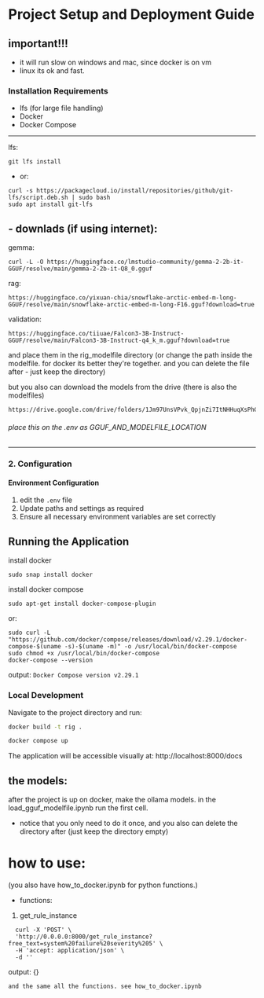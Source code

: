 
# Project Setup and Deployment Guide

## important!!!
- it will run slow on windows and mac, since docker is on vm
- linux its ok and fast.

### Installation Requirements
- lfs (for large file handling)
- Docker
- Docker Compose


-------------
lfs:
```angular2html
git lfs install
```
- or:
```angular2html
curl -s https://packagecloud.io/install/repositories/github/git-lfs/script.deb.sh | sudo bash
sudo apt install git-lfs
```

## - downlads (if using internet):
gemma:
```
curl -L -O https://huggingface.co/lmstudio-community/gemma-2-2b-it-GGUF/resolve/main/gemma-2-2b-it-Q8_0.gguf
```
rag:
```
https://huggingface.co/yixuan-chia/snowflake-arctic-embed-m-long-GGUF/resolve/main/snowflake-arctic-embed-m-long-F16.gguf?download=true
```

validation:
```
https://huggingface.co/tiiuae/Falcon3-3B-Instruct-GGUF/resolve/main/Falcon3-3B-Instruct-q4_k_m.gguf?download=true
```
and place them in the rig_modelfile directory (or change the path inside the modelfile. for docker its better they're together. and you can delete the file after - just keep the directory) 

but you also can download the models from the drive (there is also the modelfiles)
```angular2html
https://drive.google.com/drive/folders/1Jm97UnsVPvk_QpjnZi7ItNHHuqXsPhGq
```

###### place this on the .env as GGUF_AND_MODELFILE_LOCATION

----------------
### 2. Configuration

#### Environment Configuration
1. edit the `.env` file
2. Update paths and settings as required
3. Ensure all necessary environment variables are set correctly

## Running the Application

install docker
```
sudo snap install docker  
```

install docker compose
```
sudo apt-get install docker-compose-plugin
```
or:
```angular2html
sudo curl -L "https://github.com/docker/compose/releases/download/v2.29.1/docker-compose-$(uname -s)-$(uname -m)" -o /usr/local/bin/docker-compose
sudo chmod +x /usr/local/bin/docker-compose
docker-compose --version
```
output: ```Docker Compose version v2.29.1```
### Local Development
Navigate to the project directory and run:

```bash
docker build -t rig .
```
```bash
docker compose up
```

The application will be accessible visually at: http://localhost:8000/docs


## the models:
after the project is up on docker, 
make the ollama models. 
in the load_gguf_modelfile.ipynb run the first cell.
- notice that you only need to do it once, and you also can delete the directory after (just keep the directory empty) 

# how to use:
(you also have how_to_docker.ipynb for python functions.)
- functions:
1. get_rule_instance
```
  curl -X 'POST' \
  'http://0.0.0.0:8000/get_rule_instance?free_text=system%20failure%20severity%205' \
  -H 'accept: application/json' \
  -d ''
```
output:
{}

```
and the same all the functions. see how_to_docker.ipynb
```
